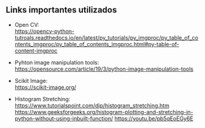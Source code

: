 ## Links importantes utilizados

- Open CV:  
  https://opencv-python-tutroals.readthedocs.io/en/latest/py_tutorials/py_imgproc/py_table_of_contents_imgproc/py_table_of_contents_imgproc.html#py-table-of-content-imgproc

- Pyhton image manipulation tools:
  https://opensource.com/article/19/3/python-image-manipulation-tools

- Scikit Image:  
  https://scikit-image.org/

- Histogram Stretching:
  https://www.tutorialspoint.com/dip/histogram_stretching.htm
  https://www.geeksforgeeks.org/histogram-plotting-and-stretching-in-python-without-using-inbuilt-function/
  https://youtu.be/pb5qEoEGy6E
